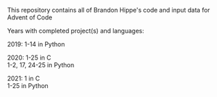 This repository contains all of Brandon Hippe's code and input data for Advent of Code

Years with completed project(s) and languages:

2019: 1-14 in Python

2020: 1-25 in C\
      1-2, 17, 24-25 in Python

2021: 1 in C\
      1-25 in Python
